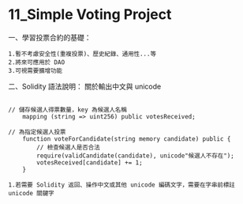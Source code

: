 # 11_Simple Voting Project

一、學習投票合約的基礎： 
```
1.暫不考慮安全性(重複投票)、歷史紀錄、通用性...等
2.將來可應用於 DAO
3.可視需要擴增功能
```

二、Solidity 語法說明： 關於輸出中文與 unicode

```solidity

// 儲存候選人得票數量，key 為候選人名稱
    mapping (string => uint256) public votesReceived;

// 為指定候選人投票
    function voteForCandidate(string memory candidate) public {
        // 檢查候選人是否合法
        require(validCandidate(candidate), unicode"候選人不存在");
        votesReceived[candidate] += 1;
    }
```

```
1.若需要 Solidity 返回、操作中文或其他 unicode 編碼文字，需要在字串前標註 unicode 關鍵字
```
